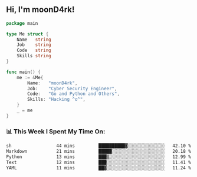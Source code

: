 <h2> Hi, I'm moonD4rk!</h2>

```go
package main

type Me struct {
	Name   string
	Job    string
	Code   string
	Skills string
}

func main() {
	me := &Me{
		Name:   "moonD4rk",
		Job:    "Cyber Security Engineer",
		Code:   "Go and Python and Others",
		Skills: "Hacking ^o^",
	}
	_ = me
}
```

<h3>📊 This Week I Spent My Time On:</h3>
<!-- <img align='right' src="https://github-readme-stats.vercel.app/api?username=moond4rk&show_icons=true&theme=radical", width="300" height="150"> -->

<!--START_SECTION:waka-->

```txt
sh                 44 mins         ██████████▓░░░░░░░░░░░░░░   42.10 %
Markdown           21 mins         █████░░░░░░░░░░░░░░░░░░░░   20.18 %
Python             13 mins         ███▒░░░░░░░░░░░░░░░░░░░░░   12.99 %
Text               12 mins         ███░░░░░░░░░░░░░░░░░░░░░░   11.41 %
YAML               11 mins         ██▓░░░░░░░░░░░░░░░░░░░░░░   11.24 %
```

<!--END_SECTION:waka-->

